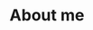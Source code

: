 ---
title: About me
layout: about
image_path: assets/img/perfil.jpg
skills:
- HTML/Pug
- CSS/SCSS
- Javascript
- NodeJS
- PHP
- NoSQL/SQL
- Git, Docker, Gulp...
interets:
- AdonisJs
- Laravel
- ReactJs/ReactNative
- Flutter
formations:
- name: University Estácio de Sá
  course: Graduation in Information Systems
  from_to: 2018 - 2022
- name: ETEC Polivalente
  course: Computer Technician
  from_to: 2015 - 2017
experiences:
- name: Programmer jr
  company: Sunset Solutions
  from_to: Dez 2017 - Hoje
---
